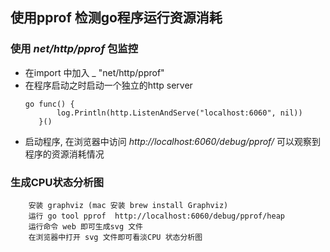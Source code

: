 ## 使用pprof 检测go程序运行资源消耗

### 使用 *net/http/pprof* 包监控
 * 在import 中加入 _  "net/http/pprof"
 * 在程序启动之时启动一个独立的http server 
	 ```
	 go func() {
			log.Println(http.ListenAndServe("localhost:6060", nil))
		}()

	 ```
* 启动程序, 在浏览器中访问 *http://localhost:6060/debug/pprof/* 可以观察到程序的资源消耗情况  

### 生成CPU状态分析图
```
	安装 graphviz (mac 安装 brew install Graphviz)
	运行 go tool pprof  http://localhost:6060/debug/pprof/heap
	运行命令 web 即可生成svg 文件
	在浏览器中打开 svg 文件即可看淡CPU 状态分析图
```